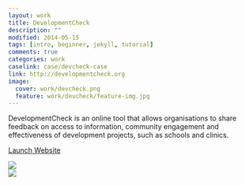 ```yaml
---
layout: work
title: DevelopmentCheck
description: ""
modified: 2014-05-15
tags: [intro, beginner, jekyll, tutorial]
comments: true
categories: work
caselink: case/devcheck-case
link: http://developmentcheck.org  
image:
  cover: work/devcheck.png
  feature: work/devcheck/feature-img.jpg
---
```


<div class="layout work-description">
<p>DevelopmentCheck is an online tool that allows organisations to share feedback on access to information, community engagement and effectiveness of development projects, such as schools and clinics.</p>

<a href="{{ page.link }}" target="_blank" class="button work-btn launch-btn"><span class="see-work"> Launch Website</span><span class="progress"></span></a>
</div>
<div class="screenshot-wrapper">
<div class="layout inner-screenshot">
<div class="screenshot">
<img src="{{ site.url }}/images/work/devcheck/devcheckimg1.png"/> 
</div>
<div class="screenshot">
<img src="{{ site.url }}/images/work/devcheck/devcheckimg2.png"/> 
</div>
</div>
</div>

<!--
## What They said

> Lorem ipsum dolor sit amet, consectetur adipisicing elit, sed do eiusmod tempor incididunt ut labore et dolore magna aliqua. Ut enim ad minim veniam, quis nostrud exercitation ullamco laboris nisi ut aliquip ex ea commodo consequat.


<div class="screenshot-wrapper">
<div class="layout inner-screenshot">
<div class="screenshot">
<img src="{{ site.url }}/images/work/fightvaw/fightvawimg-3.png"/> 
</div>
<div class="screenshot">
<img src="{{ site.url }}/images/work/fightvaw/fightvawimg-4.png"/> 
</div>
</div>
</div>
-->

